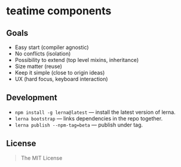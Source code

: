 teatime components
==================


## Goals

- Easy start (compiler agnostic)
- No conflicts (isolation)
- Possibility to extend (top level mixins, inheritance)
- Size matter (reuse)
- Keep it simple (close to origin ideas)
- UX (hard focus, keyboard interaction)


## Development

- `npm install -g lerna@latest` — install the latest version of lerna.
- `lerna bootstrap` — links dependencies in the repo together.
- `lerna publish --npm-tag=beta` — publish under tag.


## License

> The MIT License
